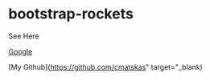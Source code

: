 # bootstrap-rockets

See Here

<a href="http://www.google.com" target="_blank">Google</a>

[My Github](https://github.com/cmatskas" target="_blank)
